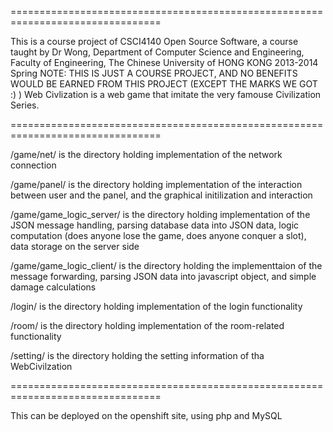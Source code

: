 ================================================================================

This is a course project of CSCI4140 Open Source Software, a course taught
by Dr Wong, Department of Computer Science and Engineering,
Faculty of Engineering, The Chinese University of HONG KONG
2013-2014 Spring
NOTE: THIS IS JUST A COURSE PROJECT, AND NO BENEFITS WOULD BE EARNED FROM THIS PROJECT (EXCEPT THE MARKS WE GOT :) )
Web Civlization is a web game that imitate the very famouse Civilization Series.

================================================================================

/game/net/ is the directory holding implementation of the network connection

/game/panel/ is the directory holding implementation of the interaction between user and the panel, and the graphical initilization and interaction

/game/game_logic_server/ is the directory holding implementation of the JSON message handling, parsing database data into JSON data, logic computation (does anyone lose the game, does anyone conquer a slot), data storage on the server side

/game/game_logic_client/ is the directory holding the implementtaion of the message forwarding, parsing JSON data into javascript object, and simple damage calculations

/login/ is the directory holding implementation of the login functionality

/room/ is the directory holding implementation of the room-related functionality

/setting/ is the directory holding the setting information of tha WebCivilzation

================================================================================

This can be deployed on the openshift site, using php and MySQL
